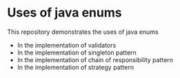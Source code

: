 # Uses of java enums

This repository demonstrates the uses of java enums

<ul>

<li> In the implementation of validators </li>
<li> In the implementation of singleton pattern </li>
<li> In the implementation of chain of responsibility pattern </li>
<li> In the implementation of strategy pattern </li>

</ul>
